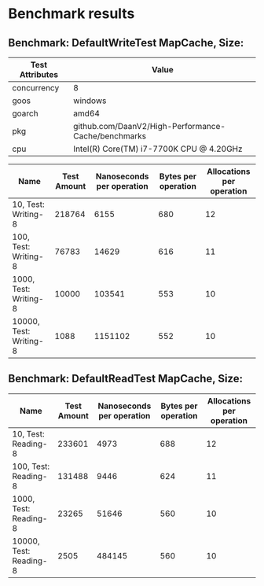# Benchmark results

## Benchmark: DefaultWriteTest MapCache, Size: 

|Test Attributes|Value|
|---------------|-----|
|concurrency|8|
|goos|windows|
|goarch|amd64|
|pkg|github.com/DaanV2/High-Performance-Cache/benchmarks|
|cpu|Intel(R) Core(TM) i7-7700K CPU @ 4.20GHz|

|Name|Test Amount|Nanoseconds per operation|Bytes per operation|Allocations per operation|
|----|---|---|---|---|
|10, Test: Writing-8|218764|6155|680|12|
|100, Test: Writing-8|76783|14629|616|11|
|1000, Test: Writing-8|10000|103541|553|10|
|10000, Test: Writing-8|1088|1151102|552|10|

## Benchmark: DefaultReadTest MapCache, Size: 

|Name|Test Amount|Nanoseconds per operation|Bytes per operation|Allocations per operation|
|----|---|---|---|---|
|10, Test: Reading-8|233601|4973|688|12|
|100, Test: Reading-8|131488|9446|624|11|
|1000, Test: Reading-8|23265|51646|560|10|
|10000, Test: Reading-8|2505|484145|560|10|

